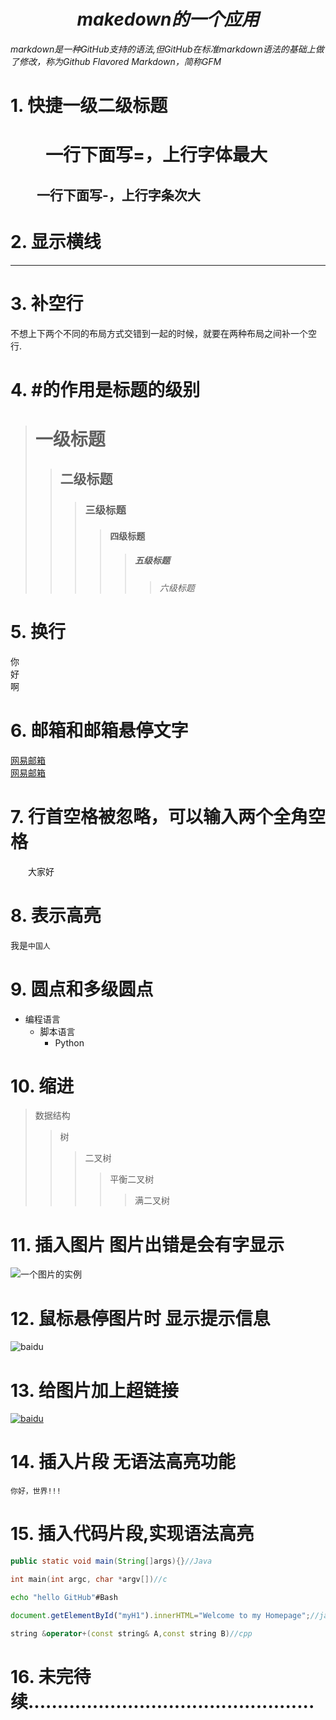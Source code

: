 # $$makedown的一个应用$$ #
_markdown是一种GitHub支持的语法,但GitHub在标准markdown语法的基础上做了修改，称为Github Flavored Markdown，简称GFM_
# 1. 快捷一级二级标题 #
　　一行下面写=，上行字体最大
=
　　一行下面写-，上行字条次大
-

# 2. 显示横线 #

---

# 3. 补空行 #
不想上下两个不同的布局方式交错到一起的时候，就要在两种布局之间补一个空行.

# 4. #的作用是标题的级别 #
># 一级标题<br>
>>## 二级标题<br>
>>>### 三级标题<br>
>>>>#### 四级标题<br>
>>>>>##### 五级标题<br>
>>>>>>###### 六级标题

# 5. 换行 #
你<br>
好<br>
啊

# 6. 邮箱和邮箱悬停文字 #
[网易邮箱](http://www.126.com)<br>
[网易邮箱](http://www.126.com "我的邮箱1950482839@qq.com")<br>

# 7. 行首空格被忽略，可以输入两个全角空格 #
　　大家好


# 8. 表示高亮 #
我是`中国人`<br>

# 9. 圆点和多级圆点 #
* 编程语言
    * 脚本语言
        * Python

# 10. 缩进 #
>数据结构
>>树
>>>二叉树
>>>>平衡二叉树
>>>>>满二叉树

# 11. 插入图片 图片出错是会有字显示 #
![一个图片的实例](https://gimg2.baidu.com/image_search/src=http%3A%2F%2Fup.enterdesk.com%2Fedpic_source%2F53%2Fb9%2F7b%2F53b97bfd3ae56da2712c03bd8ff22b3b.jpg&refer=http%3A%2F%2Fup.enterdesk.com&app=2002&size=f9999,10000&q=a80&n=0&g=0n&fmt=auto?sec=1655451526&t=1d5a631038b40fa0e70d2c1c0b4a8411) <br>

# 12. 鼠标悬停图片时 显示提示信息 #
![baidu](http://www.baidu.com/img/bdlogo.gif "百度logo")<br>

# 13. 给图片加上超链接 #
[![baidu](http://www.baidu.com/img/bdlogo.gif "百度Logo")](http://baidu.com)<br>

# 14. 插入片段 无语法高亮功能 #
```
你好，世界!!!
```

# 15. 插入代码片段,实现语法高亮 #
```Java
public static void main(String[]args){}//Java
```
```c
int main(int argc, char *argv[])//c
```
```Bash
echo "hello GitHub"#Bash
```
```javascript
document.getElementById("myH1").innerHTML="Welcome to my Homepage";//javascipt
```
```cpp
string &operator+(const string& A,const string B)//cpp
```
# 16. 未完待续................................................. #
